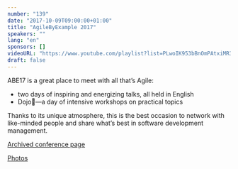 ```yaml
---
number: "139"
date: "2017-10-09T09:00:00+01:00"
title: "AgileByExample 2017"
speakers: ""
lang: "en"
sponsors: []
videoURL: "https://www.youtube.com/playlist?list=PLwoIK953bBnOmPAtxiMR3lRFzM3FlgI5y"
draft: false
---
```


ABE17 is a great place to meet with all that’s Agile:

  * two days of inspiring and energizing talks, all held in English
  * Dojo—a day of intensive workshops on practical topics

Thanks to its unique atmosphere, this is the best occasion to network with like-minded people and share what’s best in software development management.

<a href="https://web.archive.org/web/20171006201947/https://agilebyexample.com/" target="_blank">Archived conference page</a>

<a href="https://www.flickr.com/photos/agilebyexample/albums" target="_blank">Photos</a>

